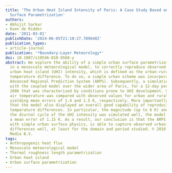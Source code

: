 ```yaml
---
title: 'The Urban Heat Island Intensity of Paris: A Case Study Based on a Simple Urban
  Surface Parametrization'
authors:
- Abhijit Sarkar
- Koen de Ridder
date: '2011-03-01'
publishDate: '2024-06-05T21:10:27.789640Z'
publication_types:
- article-journal
publication: '*Boundary-Layer Meteorology*'
doi: 10.1007/s10546-010-9568-y
abstract: We explore the ability of a simple urban surface parametrization, embedded
  in a mesoscale meteorological model, to correctly reproduce observed values of the
  urban heat island (UHI) intensity, which is defined as the urban-rural surface air
  temperature difference. To do so, a simple urban scheme was incorporated into the
  Advanced Regional Prediction System (ARPS). Subsequently, a simulation was performed
  with the coupled model over the wider area of Paris, for a 12-day period in June
  2006 that was characterised by conditions prone to UHI development. Simulated 2-m
  air temperature was compared with observed values for urban and rural stations,
  yielding mean errors of 1.4 and 1.5 K, respectively. More importantly, it was found
  that the model also displayed an overall good capability of reproducing the observed
  temperature differences. In particular, the magnitude (up to 6 K) and timing of
  the diurnal cycle of the UHI intensity was simulated well, the model exhibiting
  a mean error of 1.15 K. As a result, our conclusion is that the ARPS model, extended
  with simple urban surface physics, is able to capture observed urban-rural air temperature
  differences well, at least for the domain and period studied. © 2010 Springer Science+Business
  Media B.V.
tags:
- Anthropogenic heat flux
- Mesoscale meteorological model
- Thermal roughness length parametrization
- Urban heat island
- Urban surface parametrization
---
```

